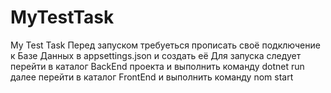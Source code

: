 # MyTestTask
 My Test Task
Перед запуском требуеться прописать своё подключение к Базе Данных в appsettings.json и создать её
Для запуска следует перейти в каталог BackEnd проекта и выполнить команду dotnet run 
далее перейти в каталог FrontEnd и выполнить команду nom start 

